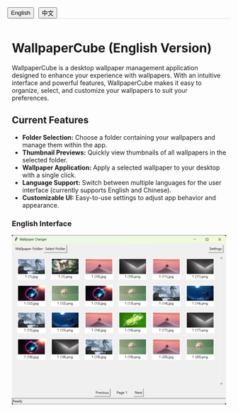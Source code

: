 <!-- Tab Navigation -->
<div id="tab-container" style="display: flex; justify-content: flex-start; border-bottom: 1px solid #ddd;">
  <button onclick="showTab('english')" style="margin-right: 10px; cursor: pointer;">English</button>
  <button onclick="showTab('chinese')" style="cursor: pointer;">中文</button>
</div>

<div id="english" style="display: block; padding: 10px;">
  
# WallpaperCube (English Version)

WallpaperCube is a desktop wallpaper management application designed to enhance your experience with wallpapers. With an intuitive interface and powerful features, WallpaperCube makes it easy to organize, select, and customize your wallpapers to suit your preferences.

## Current Features

- **Folder Selection:** Choose a folder containing your wallpapers and manage them within the app.
- **Thumbnail Previews:** Quickly view thumbnails of all wallpapers in the selected folder.
- **Wallpaper Application:** Apply a selected wallpaper to your desktop with a single click.
- **Language Support:** Switch between multiple languages for the user interface (currently supports English and Chinese).
- **Customizable UI:** Easy-to-use settings to adjust app behavior and appearance.

### English Interface
![English Interface](assets/WallPaper-en.jpg)

</div>

<div id="chinese" style="display: none; padding: 10px;">

# WallpaperCube (中文版)

WallpaperCube 是一个桌面壁纸管理应用程序，旨在提升您使用壁纸的体验。通过直观的界面和强大的功能，WallpaperCube 让您轻松地组织、选择和定制壁纸，以满足您的偏好。

## 当前功能

- **文件夹选择：** 选择包含壁纸的文件夹，并在应用中进行管理。
- **缩略图预览：** 快速查看所选文件夹中所有壁纸的缩略图。
- **壁纸应用：** 一键将选定的壁纸设置为桌面背景。
- **多语言支持：** 支持多语言界面切换（目前支持英文和中文）。
- **自定义界面：** 简单易用的设置界面，用于调整应用的行为和外观。

### 中文界面
![中文界面](assets/WallPaper-zh.jpg)

</div>

<script>
function showTab(tabId) {
  document.getElementById('english').style.display = tabId === 'english' ? 'block' : 'none';
  document.getElementById('chinese').style.display = tabId === 'chinese' ? 'block' : 'none';
}
</script>
